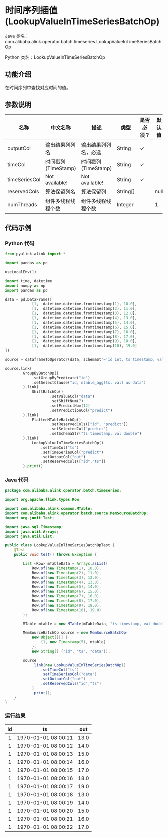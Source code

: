 # 时间序列插值 (LookupValueInTimeSeriesBatchOp)
Java 类名：com.alibaba.alink.operator.batch.timeseries.LookupValueInTimeSeriesBatchOp

Python 类名：LookupValueInTimeSeriesBatchOp


## 功能介绍
在时间序列中查找对应时间的值。

## 参数说明

| 名称 | 中文名称 | 描述 | 类型 | 是否必须？ | 默认值 |
| --- | --- | --- | --- | --- | --- |
| outputCol | 输出结果列列名 | 输出结果列列名，必选 | String | ✓ |  |
| timeCol | 时间戳列(TimeStamp) | 时间戳列(TimeStamp) | String | ✓ |  |
| timeSeriesCol | Not available! | Not available! | String | ✓ |  |
| reservedCols | 算法保留列名 | 算法保留列 | String[] |  | null |
| numThreads | 组件多线程线程个数 | 组件多线程线程个数 | Integer |  | 1 |

## 代码示例
### Python 代码
```python
from pyalink.alink import *

import pandas as pd

useLocalEnv(1)

import time, datetime
import numpy as np
import pandas as pd

data = pd.DataFrame([
			[1,  datetime.datetime.fromtimestamp(1), 10.0],
			[1,  datetime.datetime.fromtimestamp(2), 11.0],
			[1,  datetime.datetime.fromtimestamp(3), 12.0],
			[1,  datetime.datetime.fromtimestamp(4), 13.0],
			[1,  datetime.datetime.fromtimestamp(5), 14.0],
			[1,  datetime.datetime.fromtimestamp(6), 15.0],
			[1,  datetime.datetime.fromtimestamp(7), 16.0],
			[1,  datetime.datetime.fromtimestamp(8), 17.0],
			[1,  datetime.datetime.fromtimestamp(9), 18.0],
			[1,  datetime.datetime.fromtimestamp(10), 19.0]
])

source = dataframeToOperator(data, schemaStr='id int, ts timestamp, val double', op_type='batch')

source.link(
        GroupByBatchOp()
			.setGroupByPredicate("id")
			.setSelectClause("id, mtable_agg(ts, val) as data")
		).link(
            ShiftBatchOp()
					.setValueCol("data")
					.setShiftNum(7)
					.setPredictNum(12)
					.setPredictionCol("predict")
		).link(
            FlattenMTableBatchOp()
					.setReservedCols(["id", "predict"])
					.setSelectedCol("predict")
					.setSchemaStr("ts timestamp, val double")
        ).link(
            LookupValueInTimeSeriesBatchOp()
				.setTimeCol("ts")
				.setTimeSeriesCol("predict")
				.setOutputCol("out")
				.setReservedCols(["id","ts"])
        ).print()
```
### Java 代码
```java
package com.alibaba.alink.operator.batch.timeseries;

import org.apache.flink.types.Row;

import com.alibaba.alink.common.MTable;
import com.alibaba.alink.operator.batch.source.MemSourceBatchOp;
import org.junit.Test;

import java.sql.Timestamp;
import java.util.Arrays;
import java.util.List;

public class LookupValueInTimeSeriesBatchOpTest {
	@Test
	public void test() throws Exception {

		List <Row> mTableData = Arrays.asList(
			Row.of(new Timestamp(1), 10.0),
			Row.of(new Timestamp(2), 11.0),
			Row.of(new Timestamp(3), 12.0),
			Row.of(new Timestamp(4), 13.0),
			Row.of(new Timestamp(5), 14.0),
			Row.of(new Timestamp(6), 15.0),
			Row.of(new Timestamp(7), 16.0),
			Row.of(new Timestamp(8), 17.0),
			Row.of(new Timestamp(9), 18.0),
			Row.of(new Timestamp(10), 19.0)
		);

		MTable mtable = new MTable(mTableData, "ts timestamp, val double");

		MemSourceBatchOp source = new MemSourceBatchOp(
			new Object[][] {
				{1, new Timestamp(5), mtable}
			},
			new String[] {"id", "ts", "data"});

		source
			.link(new LookupValueInTimeSeriesBatchOp()
				.setTimeCol("ts")
				.setTimeSeriesCol("data")
				.setOutputCol("out")
				.setReservedCols("id","ts")
			)
			.print();
	}
}
```

### 运行结果

|id|ts|out|
|:----:|:----:|:----:|
|1|	1970-01-01 08:00:11	|13.0|
|1|	1970-01-01 08:00:12	|14.0|
|1|	1970-01-01 08:00:13	|15.0|
|1|	1970-01-01 08:00:14	|16.0|
|1|	1970-01-01 08:00:15	|17.0|
|1|	1970-01-01 08:00:16	|18.0|
|1|	1970-01-01 08:00:17	|19.0|
|1|	1970-01-01 08:00:18	|13.0|
|1|	1970-01-01 08:00:19	|14.0|
|1|	1970-01-01 08:00:20	|15.0|
|1|	1970-01-01 08:00:21	|16.0|
|1|	1970-01-01 08:00:22	|17.0|
